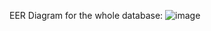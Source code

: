 EER Diagram for the whole database:
![image](https://github.com/user-attachments/assets/c33eb87b-b3fe-4dd6-a984-c5c54d104c0c)
